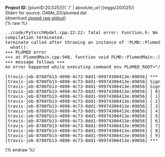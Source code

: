 **Project ID:** [plumID:20.025]({{ '/' | absolute_url }}eggs/20/025/)  
Stderr for source:  OAMe_G5/plumed.dat   
(download [zipped raw stdout](plumed.dat.plumed_master.stdout.txt.zip))  
{% raw %}
<pre>
../code/PytorchModel.cpp:22:22: fatal error: Function.h: No such file or directory
compilation terminated.
terminate called after throwing an instance of 'PLMD::Plumed::ExceptionError'
  what():  
+++ PLUMED error
+++ at PlumedMain.cpp:940, function void PLMD::PlumedMain::load(const string&)
+++ message follows +++
An error happened while executing command env PLUMED_ROOT="/home/travis/opt/lib/plumed_master" env PLUMED_HTMLDIR="/home/travis/opt/share/doc/plumed_master" env PLUMED_INCLUDEDIR="/home/travis/opt/include" env PLUMED_PROGRAM_NAME="plumed_master" env PLUMED_IS_INSTALLED="yes" "/home/travis/opt/lib/plumed_master"/scripts/mklib.sh ../code/PytorchModel.cpp

[travis-job-8788fb13-4898-4c73-8dd1-99974306413e:09056] *** Process received signal ***
[travis-job-8788fb13-4898-4c73-8dd1-99974306413e:09056] Signal: Aborted (6)
[travis-job-8788fb13-4898-4c73-8dd1-99974306413e:09056] Signal code:  (-6)
[travis-job-8788fb13-4898-4c73-8dd1-99974306413e:09056] [ 0] /lib/x86_64-linux-gnu/libc.so.6(+0x354b0)[0x7fef9dff74b0]
[travis-job-8788fb13-4898-4c73-8dd1-99974306413e:09056] [ 1] /lib/x86_64-linux-gnu/libc.so.6(gsignal+0x38)[0x7fef9dff7428]
[travis-job-8788fb13-4898-4c73-8dd1-99974306413e:09056] [ 2] /lib/x86_64-linux-gnu/libc.so.6(abort+0x16a)[0x7fef9dff902a]
[travis-job-8788fb13-4898-4c73-8dd1-99974306413e:09056] [ 3] /usr/lib/x86_64-linux-gnu/libstdc++.so.6(_ZN9__gnu_cxx27__verbose_terminate_handlerEv+0x16d)[0x7fef9e63184d]
[travis-job-8788fb13-4898-4c73-8dd1-99974306413e:09056] [ 4] /usr/lib/x86_64-linux-gnu/libstdc++.so.6(+0x8d6b6)[0x7fef9e62f6b6]
[travis-job-8788fb13-4898-4c73-8dd1-99974306413e:09056] [ 5] /usr/lib/x86_64-linux-gnu/libstdc++.so.6(+0x8d701)[0x7fef9e62f701]
[travis-job-8788fb13-4898-4c73-8dd1-99974306413e:09056] [ 6] /usr/lib/x86_64-linux-gnu/libstdc++.so.6(__cxa_rethrow+0x49)[0x7fef9e62f969]
[travis-job-8788fb13-4898-4c73-8dd1-99974306413e:09056] [ 7] plumed_master[0x40a072]
[travis-job-8788fb13-4898-4c73-8dd1-99974306413e:09056] [ 8] /lib/x86_64-linux-gnu/libc.so.6(__libc_start_main+0xf0)[0x7fef9dfe2830]
[travis-job-8788fb13-4898-4c73-8dd1-99974306413e:09056] [ 9] plumed_master[0x40a0e9]
[travis-job-8788fb13-4898-4c73-8dd1-99974306413e:09056] *** End of error message ***
</pre>
{% endraw %}

